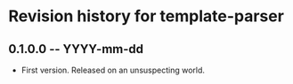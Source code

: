 # Revision history for template-parser

## 0.1.0.0 -- YYYY-mm-dd

* First version. Released on an unsuspecting world.
